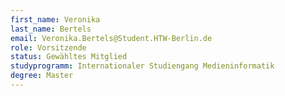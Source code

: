 ```yaml
---
first_name: Veronika
last_name: Bertels
email: Veronika.Bertels@Student.HTW-Berlin.de
role: Vorsitzende
status: Gewähltes Mitglied
studyprogramm: Internationaler Studiengang Medieninformatik
degree: Master
---
```

